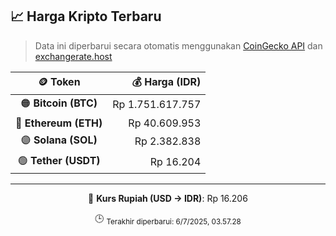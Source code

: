 

<!-- HARGA_KRIPTO -->
## 📈 Harga Kripto Terbaru

> Data ini diperbarui secara otomatis menggunakan [CoinGecko API](https://www.coingecko.com/) dan [exchangerate.host](https://exchangerate.host/)

<div align="center">

| 🪙 Token | 💰 Harga (IDR) |
|:------:|---------------:|
| 🟠 **Bitcoin (BTC)**   | Rp 1.751.617.757 |
| 🔵 **Ethereum (ETH)**  | Rp 40.609.953 |
| 🟣 **Solana (SOL)**    | Rp 2.382.838 |
| 🟢 **Tether (USDT)**   | Rp 16.204 |

---

💱 **Kurs Rupiah (USD → IDR)**: Rp 16.206

🕒 <sub>Terakhir diperbarui: 6/7/2025, 03.57.28</sub>

</div>
<!-- /HARGA_KRIPTO -->